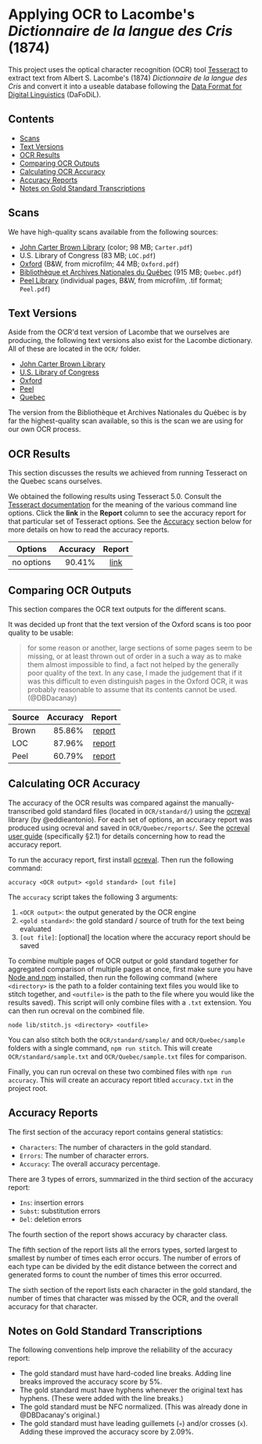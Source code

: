 # Applying OCR to Lacombe's _Dictionnaire de la langue des Cris_ (1874)

This project uses the optical character recognition (OCR) tool [Tesseract][Tesseract] to extract text from Albert S. Lacombe's (1874) _Dictionnaire de la langue des Cris_ and convert it into a useable database following the [Data Format for Digital Linguistics][DaFoDiL] (DaFoDiL).

## Contents

<!-- TOC -->

- [Scans](#scans)
- [Text Versions](#text-versions)
- [OCR Results](#ocr-results)
- [Comparing OCR Outputs](#comparing-ocr-outputs)
- [Calculating OCR Accuracy](#calculating-ocr-accuracy)
- [Accuracy Reports](#accuracy-reports)
- [Notes on Gold Standard Transcriptions](#notes-on-gold-standard-transcriptions)

<!-- /TOC -->

## Scans

We have high-quality scans available from the following sources:

* [John Carter Brown Library](https://archive.org/details/dictionnairedela01laco) (color; 98 MB; `Carter.pdf`)
* U.S. Library of Congress (83 MB; `LOC.pdf`)
* [Oxford](https://archive.org/details/dictionnairedel00lacogoog) (B&W, from microfilm; 44 MB; `Oxford.pdf`)
* [Bibliothèque et Archives Nationales du Québec](https://numerique.banq.qc.ca/patrimoine/details/52327/3994014) (915 MB; `Quebec.pdf`)
* [Peel Library](https://drive.google.com/drive/folders/1AtauHmz8qh_Bfp0YvyZsGhb9IioeiTSl) (individual pages, B&W, from microfilm, .tif format; `Peel.pdf`)

## Text Versions

Aside from the OCR'd text version of Lacombe that we ourselves are producing, the following text versions also exist for the Lacombe dictionary. All of these are located in the `OCR/` folder.

* [John Carter Brown Library](./OCR/Brown/full.txt)
* [U.S. Library of Congress](./OCR/LOC/full.txt)
* [Oxford](./OCR/Oxford/full.txt)
* [Peel](./OCR/Peel/full.txt)
* [Quebec](./OCR/Quebec/full.txt)

The version from the Bibliothèque et Archives Nationales du Québec is by far the highest-quality scan available, so this is the scan we are using for our own OCR process.

## OCR Results

This section discusses the results we achieved from running Tesseract on the Quebec scans ourselves.

We obtained the following results using Tesseract 5.0. Consult the [Tesseract documentation][Tesseract] for the meaning of the various command line options. Click the **link** in the **Report** column to see the accuracy report for that particular set of Tesseract options. See the [Accuracy](#accuracy) section below for more details on how to read the accuracy reports.

Options    | Accuracy | Report
-----------|---------:|:-------------------------------:
no options |   90.41% | [link](./OCR/Quebec/reports/no-options.txt)

## Comparing OCR Outputs

This section compares the OCR text outputs for the different scans.

It was decided up front that the text version of the Oxford scans is too poor quality to be usable:

> for some reason or another, large sections of some pages seem to be missing, or at least thrown out of order in a such a way as to make them almost impossible to find, a fact not helped by the generally poor quality of the text. In any case, I made the judgement that if it was this difficult to even distinguish pages in the Oxford OCR, it was probably reasonable to assume that its contents cannot be used. (@DBDacanay)

Source | Accuracy |               Report
-------|---------:|:---------------------------------:
Brown  |   85.86% | [report](./OCR/Brown/accuracy.txt)
LOC    |   87.96% |  [report](./OCR/LOC/accuracy.txt)
Peel   |   60.79% | [report](./OCR/Peel/accuracy.txt)

## Calculating OCR Accuracy

The accuracy of the OCR results was compared against the manually-transcribed gold standard files (located in `OCR/standard/`) using the [ocreval][ocreval] library (by @eddieantonio). For each set of options, an accuracy report was produced using ocreval and saved in `OCR/Quebec/reports/`. See the [ocreval user guide](./ocreval-user-guide.pdf) (specifically §2.1) for details concerning how to read the accuracy report.

To run the accuracy report, first install [ocreval][ocreval]. Then run the following command:

```
accuracy <OCR output> <gold standard> [out file]
```

The `accuracy` script takes the following 3 arguments:

1. `<OCR output>`: the output generated by the OCR engine
2. `<gold standard>`: the gold standard / source of truth for the text being evaluated
3. `[out file]`: [optional] the location where the accuracy report should be saved

To combine multiple pages of OCR output or gold standard together for aggregated comparison of multiple pages at once, first make sure you have [Node and npm][Node] installed, then run the following command (where `<directory>` is the path to a folder containing text files you would like to stitch together, and `<outfile>` is the path to the file where you would like the results saved). This script will only combine files with a `.txt` extension. You can then run ocreval on the combined file.

`node lib/stitch.js <directory> <outfile>`

You can also stitch both the `OCR/standard/sample/` and `OCR/Quebec/sample` folders with a single command, `npm run stitch`. This will create `OCR/standard/sample.txt` and `OCR/Quebec/sample.txt` files for comparison.

Finally, you can run ocreval on these two combined files with `npm run accuracy`. This will create an accuracy report titled `accuracy.txt` in the project root.

## Accuracy Reports

The first section of the accuracy report contains general statistics:

* `Characters`: The number of characters in the gold standard.
* `Errors`: The number of character errors.
* `Accuracy`: The overall accuracy percentage.

There are 3 types of errors, summarized in the third section of the accuracy report:

* `Ins`: insertion errors
* `Subst`: substitution errors
* `Del`: deletion errors

The fourth section of the report shows accuracy by character class.

The fifth section of the report lists all the errors types, sorted largest to smallest by number of times each error occurs. The number of errors of each type can be divided by the edit distance between the correct and generated forms to count the number of times this error occurred.

The sixth section of the report lists each character in the gold standard, the number of times that character was missed by the OCR, and the overall accuracy for that character.

## Notes on Gold Standard Transcriptions

The following conventions help improve the reliability of the accuracy report:

* The gold standard must have hard-coded line breaks. Adding line breaks improved the accuracy score by 5%.
* The gold standard must have hyphens whenever the original text has hyphens. (These were added with the line breaks.)
* The gold standard must be NFC normalized. (This was already done in @DBDacanay's original.)
* The gold standard must have leading guillemets (`«`) and/or crosses (`x`). Adding these improved the accuracy score by 2.09%.

<!-- LINKS -->

[DaFoDiL]:   https://format.digitallinguistics.io
[Node]:      https://nodejs.org/en/
[ocreval]:   https://github.com/eddieantonio/ocreval
[Tesseract]: https://github.com/tesseract-ocr/tesseract
